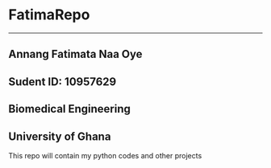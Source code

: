 # FatimaRepo
---
Annang Fatimata Naa Oye
---
Sudent ID: 10957629
---
Biomedical Engineering
---
University of Ghana
---
This repo will contain my python codes and other projects
